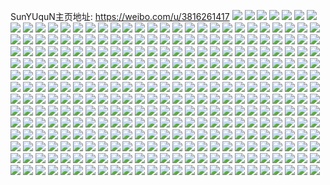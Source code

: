 SunYUquN主页地址: https://weibo.com/u/3816261417 
![](https://wx4.sinaimg.cn/mw2000/e3778729ly1h9gc3z337bj216o1kwk8b.jpg) 
![](https://wx4.sinaimg.cn/mw2000/e3778729ly1h9gc3yr6pjj216o1kw7lr.jpg) 
![](https://wx4.sinaimg.cn/mw2000/e3778729ly1h9b78uhw1uj20zo2564gd.jpg) 
![](https://wx4.sinaimg.cn/mw2000/e3778729ly1h7ouozbl1qj22c0340u0x.jpg) 
![](https://wx4.sinaimg.cn/mw2000/e3778729ly1h7oup3futhj22c03401ky.jpg) 
![](https://wx4.sinaimg.cn/mw2000/e3778729ly1h7oup1th0xj20wi17cqjz.jpg) 
![](https://wx4.sinaimg.cn/mw2000/e3778729ly1h7oup4owy8j22c0340npd.jpg) 
![](https://wx4.sinaimg.cn/mw2000/e3778729ly1h7l3c3r0o1j22c0340npe.jpg) 
![](https://wx4.sinaimg.cn/mw2000/e3778729ly1h6xmiq4u70j23402c01kz.jpg) 
![](https://wx4.sinaimg.cn/mw2000/e3778729ly1h6xmiosuvwj22c03401kz.jpg) 
![](https://wx4.sinaimg.cn/mw2000/e3778729ly1h6xmird46sj22c03407wj.jpg) 
![](https://wx4.sinaimg.cn/mw2000/e3778729ly1h6xmiskzatj22c0340qv6.jpg) 
![](https://wx4.sinaimg.cn/mw2000/e3778729ly1h6xmiu25f6j22c0340qv7.jpg) 
![](https://wx4.sinaimg.cn/mw2000/e3778729ly1h6xmiupkdnj20k00zk43q.jpg) 
![](https://wx4.sinaimg.cn/mw2000/e3778729ly1h6xmix21oqj22802yo7id.jpg) 
![](https://wx4.sinaimg.cn/mw2000/e3778729ly1h6xmiy75dbj23402c04qr.jpg) 
![](https://wx4.sinaimg.cn/mw2000/e3778729ly1h6xmizv7mej22c0340e84.jpg) 
![](https://wx4.sinaimg.cn/mw2000/e3778729ly1h6xmj2p7bbj22802yox6r.jpg) 
![](https://wx4.sinaimg.cn/mw2000/e3778729ly1h6xmj47iq1j22c0340e83.jpg) 
![](https://wx4.sinaimg.cn/mw2000/e3778729ly1h6xmj6p3orj22c03401kz.jpg) 
![](https://wx4.sinaimg.cn/mw2000/e3778729ly1h6xmj810c6j22c0340u0y.jpg) 
![](https://wx4.sinaimg.cn/mw2000/e3778729ly1h6th92g7nxj22c0340qv7.jpg) 
![](https://wx4.sinaimg.cn/mw2000/e3778729ly1h6th951qpbj22802yo46h.jpg) 
![](https://wx4.sinaimg.cn/mw2000/e3778729ly1h6th90ugcjj22802yox6r.jpg) 
![](https://wx4.sinaimg.cn/mw2000/e3778729ly1h6th96mffdj22c0340e83.jpg) 
![](https://wx4.sinaimg.cn/mw2000/e3778729ly1h6th986z8cj23402c01kz.jpg) 
![](https://wx4.sinaimg.cn/mw2000/e3778729ly1h6th9a708nj22c0340qv6.jpg) 
![](https://wx4.sinaimg.cn/mw2000/e3778729ly1h6th9c0r7mj22c03401l0.jpg) 
![](https://wx4.sinaimg.cn/mw2000/e3778729ly1h6th9e32wuj22c0340npf.jpg) 
![](https://wx4.sinaimg.cn/mw2000/e3778729ly1h6lf6xfx6tj20zo256q9t.jpg) 
![](https://wx4.sinaimg.cn/mw2000/e3778729ly1h67198slnij22c0340hdu.jpg) 
![](https://wx4.sinaimg.cn/mw2000/e3778729ly1h67197a62dj22c0340x6q.jpg) 
![](https://wx4.sinaimg.cn/mw2000/e3778729ly1h6719a52v0j22c0340npe.jpg) 
![](https://wx4.sinaimg.cn/mw2000/e3778729ly1h6719d061yj22c03401kz.jpg) 
![](https://wx4.sinaimg.cn/mw2000/e3778729ly1h6719bopjij22c03401kz.jpg) 
![](https://wx4.sinaimg.cn/mw2000/e3778729ly1h6719dzgxcj23402c0hdt.jpg) 
![](https://wx4.sinaimg.cn/mw2000/e3778729ly1h5tskz5itzj22c03401ky.jpg) 
![](https://wx4.sinaimg.cn/mw2000/e3778729ly1h5tsl3o1h8j22802yo7wi.jpg) 
![](https://wx4.sinaimg.cn/mw2000/e3778729ly1h5tslfch21j22c0340x6p.jpg) 
![](https://wx4.sinaimg.cn/mw2000/e3778729ly1h5tslapifgj22c0340hdt.jpg) 
![](https://wx4.sinaimg.cn/mw2000/e3778729ly1h5oiyyzvyoj216o1kwnlv.jpg) 
![](https://wx4.sinaimg.cn/mw2000/e3778729ly1h5oiyyjp3wj216o1kwdx2.jpg) 
![](https://wx4.sinaimg.cn/mw2000/e3778729ly1h58fhy542ej22802yo7wj.jpg) 
![](https://wx4.sinaimg.cn/mw2000/e3778729ly1h58fi0gcqij22802yo1kz.jpg) 
![](https://wx4.sinaimg.cn/mw2000/e3778729ly1h54spzwhlrj20zo256as3.jpg) 
![](https://wx4.sinaimg.cn/mw2000/e3778729ly1h4vmqfocfxj222w2sie82.jpg) 
![](https://wx4.sinaimg.cn/mw2000/e3778729ly1h4vmqi6fuyj22802you0y.jpg) 
![](https://wx4.sinaimg.cn/mw2000/e3778729ly1h4vmqk3q7cj21xa2eh1ky.jpg) 
![](https://wx4.sinaimg.cn/mw2000/e3778729ly1h4vmqkx40jj22c0340u0x.jpg) 
![](https://wx4.sinaimg.cn/mw2000/e3778729ly1h4s578my60j22c0340npe.jpg) 
![](https://wx4.sinaimg.cn/mw2000/e3778729ly1h4j0bk9d7ij22802yohdv.jpg) 
![](https://wx4.sinaimg.cn/mw2000/e3778729ly1h3wxt8a0kcj23402c0kjm.jpg) 
![](https://wx4.sinaimg.cn/mw2000/e3778729ly1h3wxt8xgu2j20hk0jl0ux.jpg) 
![](https://wx4.sinaimg.cn/mw2000/e3778729ly1h3wxt74m3dj22c0340e82.jpg) 
![](https://wx4.sinaimg.cn/mw2000/e3778729ly1h3wxt9gz0bj22c0340hdt.jpg) 
![](https://wx4.sinaimg.cn/mw2000/e3778729ly1h3tswlqm7ij22802yob2b.jpg) 
![](https://wx4.sinaimg.cn/mw2000/e3778729ly1h3saab502fj20zo256qkz.jpg) 
![](https://wx4.sinaimg.cn/mw2000/e3778729ly1h3f5g931ygj21sc2dsqv5.jpg) 
![](https://wx4.sinaimg.cn/mw2000/e3778729ly1h32zukxl9xj20mi0u0gyi.jpg) 
![](https://wx4.sinaimg.cn/mw2000/e3778729ly1h32zth0whqj21be0zkdrn.jpg) 
![](https://wx4.sinaimg.cn/mw2000/e3778729ly1h2obryfsnoj22802yonpf.jpg) 
![](https://wx4.sinaimg.cn/mw2000/e3778729ly1h2iiuzkp8hj22aj35snpd.jpg) 
![](https://wx4.sinaimg.cn/mw2000/e3778729ly1h2iiuri1z7j22c03407wk.jpg) 
![](https://wx4.sinaimg.cn/mw2000/e3778729ly1h2iiuwiq4yj22c033y7wi.jpg) 
![](https://wx4.sinaimg.cn/mw2000/e3778729ly1h2iiuu7gbxj22c0340b2a.jpg) 
![](https://wx4.sinaimg.cn/mw2000/e3778729ly1h2iiuvizqsj22c0340npe.jpg) 
![](https://wx4.sinaimg.cn/mw2000/e3778729ly1h2iiuxax21j22c033yhdu.jpg) 
![](https://wx4.sinaimg.cn/mw2000/e3778729ly1h2iiuy3d7mj227p3111ky.jpg) 
![](https://wx4.sinaimg.cn/mw2000/e3778729ly1h2iiut458jj22c03404qr.jpg) 
![](https://wx4.sinaimg.cn/mw2000/e3778729ly1h2iiupxvsnj22bx35sb2a.jpg) 
![](https://wx4.sinaimg.cn/mw2000/e3778729ly1h2iiv07nlqj22b035ru0x.jpg) 
![](https://wx4.sinaimg.cn/mw2000/e3778729ly1h2iiv0rm76j22bx35se81.jpg) 
![](https://wx4.sinaimg.cn/mw2000/e3778729ly1h1xakcrfi1j22c0340kjm.jpg) 
![](https://wx4.sinaimg.cn/mw2000/e3778729ly1h1xakbntewj21sc2dsnpd.jpg) 
![](https://wx4.sinaimg.cn/mw2000/e3778729ly1h1xakdlt32j21sc2dsqv5.jpg) 
![](https://wx4.sinaimg.cn/mw2000/e3778729ly1h1xakeh6vfj22c0340x6p.jpg) 
![](https://wx4.sinaimg.cn/mw2000/e3778729ly1h1oagl8niej22c0340e82.jpg) 
![](https://wx4.sinaimg.cn/mw2000/e3778729ly1h0qqhnoftkj21sc2dsx6p.jpg) 
![](https://wx4.sinaimg.cn/mw2000/e3778729ly1gzu5m1ji1zj23402c04qr.jpg) 
![](https://wx4.sinaimg.cn/mw2000/e3778729ly1gzu5m2xh4ij22c033zhdu.jpg) 
![](https://wx4.sinaimg.cn/mw2000/e3778729ly1gzu5m3wkfmj21sc2ds4qq.jpg) 
![](https://wx4.sinaimg.cn/mw2000/e3778729ly1gzu5m4uw31j22c0340kjl.jpg) 
![](https://wx4.sinaimg.cn/mw2000/e3778729ly1gzu5lzy7klj22ay35sb2a.jpg) 
![](https://wx4.sinaimg.cn/mw2000/e3778729ly1gzu5m79zgyj22c0340u0y.jpg) 
![](https://wx4.sinaimg.cn/mw2000/e3778729ly1gzu5m93diyj22bt2upe82.jpg) 
![](https://wx4.sinaimg.cn/mw2000/e3778729ly1gzu5ndv6sij22c0340qv6.jpg) 
![](https://wx4.sinaimg.cn/mw2000/e3778729ly1gzu5ngyk10j21sc2dskjm.jpg) 
![](https://wx4.sinaimg.cn/mw2000/e3778729ly1gyw4c4xtd2j22c03401kx.jpg) 
![](https://wx4.sinaimg.cn/mw2000/e3778729ly1gyw4c98my7j23402c07wj.jpg) 
![](https://wx4.sinaimg.cn/mw2000/e3778729ly1gyw4cca3z6j22c0340npd.jpg) 
![](https://wx4.sinaimg.cn/mw2000/e3778729ly1gyw4c1tne0j22802yo1ky.jpg) 
![](https://wx4.sinaimg.cn/mw2000/e3778729ly1gyw4cssbbhj22802yonpf.jpg) 
![](https://wx4.sinaimg.cn/mw2000/e3778729ly1gyw4cuswmzj22c0340qpi.jpg) 
![](https://wx4.sinaimg.cn/mw2000/e3778729ly1gyoqykfi99j22802yokjm.jpg) 
![](https://wx4.sinaimg.cn/mw2000/e3778729ly1gyoqyl7v8mj22c03401kx.jpg) 
![](https://wx4.sinaimg.cn/mw2000/e3778729ly1gwi68s1ohrj22c0340qv5.jpg) 
![](https://wx4.sinaimg.cn/mw2000/e3778729ly1gwi68tzbboj23402c0qv6.jpg) 
![](https://wx4.sinaimg.cn/mw2000/e3778729ly1gwi691vmezj22802yoqv7.jpg) 
![](https://wx4.sinaimg.cn/mw2000/e3778729ly1gwi68pegy5j21sg2dsb2a.jpg) 
![](https://wx4.sinaimg.cn/mw2000/004agDVvly1gv4e1m7rsej628032bx6s02.jpg) 
![](https://wx4.sinaimg.cn/mw2000/004agDVvly1gv4e1oz1iqj62c03401ky02.jpg) 
![](https://wx4.sinaimg.cn/mw2000/004agDVvly1gv4e1spqx6j628g2zaqv502.jpg) 
![](https://wx4.sinaimg.cn/mw2000/004agDVvly1gv4e1vnfmjj62ds1scx6p02.jpg) 
![](https://wx4.sinaimg.cn/mw2000/004agDVvly1gv4e1xixfzj62c03401ky02.jpg) 
![](https://wx4.sinaimg.cn/mw2000/004agDVvly1gv4e220aw0j62802zzkjn02.jpg) 
![](https://wx4.sinaimg.cn/mw2000/e3778729ly1guuajf13ajj22802you0y.jpg) 
![](https://wx4.sinaimg.cn/mw2000/004agDVvly1guoj2fceq9j61sc2dsu0x02.jpg) 
![](https://wx4.sinaimg.cn/mw2000/004agDVvly1gtgey00w92j60u0140n4v02.jpg) 
![](https://wx4.sinaimg.cn/mw2000/e3778729ly1gse8uwumshj22802yo4qs.jpg) 
![](https://wx4.sinaimg.cn/mw2000/e3778729ly1gri5r3ld9mj22802yo4qx.jpg) 
![](https://wx4.sinaimg.cn/mw2000/e3778729ly1gri5rvanb2j22802yonpj.jpg) 
![](https://wx4.sinaimg.cn/mw2000/e3778729ly1gri5qzbobmj22ig2807wj.jpg) 
![](https://wx4.sinaimg.cn/mw2000/e3778729ly1gri5s5gt5dj22802yoe87.jpg) 
![](https://wx4.sinaimg.cn/mw2000/e3778729ly1gqj763ff8bj21sc2dsb29.jpg) 
![](https://wx4.sinaimg.cn/mw2000/e3778729ly1gqj767plh3j22c0340u0x.jpg) 
![](https://wx4.sinaimg.cn/mw2000/e3778729ly1gqj769rx6tj22c02c04qp.jpg) 
![](https://wx4.sinaimg.cn/mw2000/e3778729ly1gqj76cieoej23402c0e83.jpg) 
![](https://wx4.sinaimg.cn/mw2000/e3778729ly1gqj765ssulj22802yob2b.jpg) 
![](https://wx4.sinaimg.cn/mw2000/e3778729ly1gqj76fy81kj23402c0npd.jpg) 
![](https://wx4.sinaimg.cn/mw2000/e3778729ly1gqhxjz5h0nj22c0340kjl.jpg) 
![](https://wx4.sinaimg.cn/mw2000/e3778729ly1gqhxju7y2gj22c0340u0x.jpg) 
![](https://wx4.sinaimg.cn/mw2000/e3778729ly1gq7ji8c21aj20v91voe81.jpg) 
![](https://wx4.sinaimg.cn/mw2000/e3778729ly1gq5j6jwv3zj22802yohdv.jpg) 
![](https://wx4.sinaimg.cn/mw2000/e3778729ly1gow5oyvucej21sc2ds1l3.jpg) 
![](https://wx4.sinaimg.cn/mw2000/e3778729ly1gow5p2s6vkj22802you18.jpg) 
![](https://wx4.sinaimg.cn/mw2000/e3778729ly1gow5owcf3gj22c0340e81.jpg) 
![](https://wx4.sinaimg.cn/mw2000/e3778729ly1gow5p4u0tdj22c0340npe.jpg) 
![](https://wx4.sinaimg.cn/mw2000/e3778729ly1gow5p67moaj22c0340hdu.jpg) 
![](https://wx4.sinaimg.cn/mw2000/e3778729ly1gow5p8vl4cj21sc2dsqvb.jpg) 
![](https://wx4.sinaimg.cn/mw2000/e3778729ly1gojqhy8z5nj21sc2ds1l2.jpg) 
![](https://wx4.sinaimg.cn/mw2000/e3778729ly1gojqhznsydj21sc2ds4qq.jpg) 
![](https://wx4.sinaimg.cn/mw2000/e3778729ly1gocwk7z1hdj22c0340b29.jpg) 
![](https://wx4.sinaimg.cn/mw2000/e3778729ly1gngala4j3tj21sc2dsu12.jpg) 
![](https://wx4.sinaimg.cn/mw2000/e3778729ly1gngakvja43j21sc2dsnpi.jpg) 
![](https://wx4.sinaimg.cn/mw2000/e3778729ly1gngall864tj21sc2ds4qu.jpg) 
![](https://wx4.sinaimg.cn/mw2000/e3778729ly1gmvnjrlp4wj22802yokjm.jpg) 
![](https://wx4.sinaimg.cn/mw2000/e3778729ly1gmvnjvcq88j22802yob2a.jpg) 
![](https://wx4.sinaimg.cn/mw2000/e3778729ly1gmvnjn3s07j22yo2807wj.jpg) 
![](https://wx4.sinaimg.cn/mw2000/e3778729ly1gmk6wd3hbgj21sc1xnayq.jpg) 
![](https://wx4.sinaimg.cn/mw2000/e3778729ly1gmk6we6dboj21sc2dsnpd.jpg) 
![](https://wx4.sinaimg.cn/mw2000/e3778729ly1gm0j9c91sgj22c02c07wh.jpg) 
![](https://wx4.sinaimg.cn/mw2000/e3778729ly1gm0j9hmb63j22802yo1l0.jpg) 
![](https://wx4.sinaimg.cn/mw2000/e3778729ly1gm0j9m8lkhj22802you0y.jpg) 
![](https://wx4.sinaimg.cn/mw2000/e3778729ly1gm0j9ozt5aj22c03404qp.jpg) 
![](https://wx4.sinaimg.cn/mw2000/e3778729ly1gm0j98nk1ij22c0340tz5.jpg) 
![](https://wx4.sinaimg.cn/mw2000/e3778729ly1gm0j9s9jjgj22802yohdu.jpg) 
![](https://wx4.sinaimg.cn/mw2000/e3778729ly1gl9km4aud7j20rs1xk1g6.jpg) 
![](https://wx4.sinaimg.cn/mw2000/e3778729ly1gl9km7aemyj22c0340x6u.jpg) 
![](https://wx4.sinaimg.cn/mw2000/e3778729ly1gl9km3pi83j21sc2dshdt.jpg) 
![](https://wx4.sinaimg.cn/mw2000/e3778729ly1gl9km8y0dsj22c02c0b29.jpg) 
![](https://wx4.sinaimg.cn/mw2000/e3778729ly1gkr5jqb0spj20u00v2188.jpg) 
![](https://wx4.sinaimg.cn/mw2000/e3778729ly1gkr5jpm6yjj21o01o0npf.jpg) 
![](https://wx4.sinaimg.cn/mw2000/e3778729ly1gkr5jr8mf0j22802yo7wo.jpg) 
![](https://wx4.sinaimg.cn/mw2000/e3778729ly1gkr5js1ujfj21o01o0npe.jpg) 
![](https://wx4.sinaimg.cn/mw2000/e3778729ly1gkholghc6nj20u0140wh8.jpg) 
![](https://wx4.sinaimg.cn/mw2000/e3778729ly1gjs55g1nf4j21sc2dsu11.jpg) 
![](https://wx4.sinaimg.cn/mw2000/e3778729ly1gjfsxrln54j22802yohe4.jpg) 
![](https://wx4.sinaimg.cn/mw2000/e3778729ly1gjfsxulcl3j22c0340qv6.jpg) 
![](https://wx4.sinaimg.cn/mw2000/e3778729ly1gjfsxwgyboj22c02c04j6.jpg) 
![](https://wx4.sinaimg.cn/mw2000/e3778729ly1gjfsy38mk8j22802yo4r1.jpg) 
![](https://wx4.sinaimg.cn/mw2000/e3778729ly1gjfsy5hq0sj23402c07wh.jpg) 
![](https://wx4.sinaimg.cn/mw2000/e3778729ly1gjfsxn1drnj22802yob2k.jpg) 
![](https://wx4.sinaimg.cn/mw2000/e3778729ly1gjfsy806lhj22c0340hdt.jpg) 
![](https://wx4.sinaimg.cn/mw2000/e3778729ly1gjfsya39w5j22c02c01kx.jpg) 
![](https://wx4.sinaimg.cn/mw2000/e3778729ly1gjfsycbzlvj22c02c0qv5.jpg) 
![](https://wx4.sinaimg.cn/mw2000/e3778729ly1ghsqey5wusj20v7116dxe.jpg) 
![](https://wx4.sinaimg.cn/mw2000/e3778729ly1ghsqeyjaakj21o01o0x6p.jpg) 
![](https://wx4.sinaimg.cn/mw2000/e3778729ly1ghsqexn7noj21o01o0e81.jpg) 
![](https://wx4.sinaimg.cn/mw2000/e3778729ly1ghsqezfcrej21o01o04qq.jpg) 
![](https://wx4.sinaimg.cn/mw2000/e3778729ly1ghcrg7nt1cj22c0340npg.jpg) 
![](https://wx4.sinaimg.cn/mw2000/e3778729ly1ghcrg5x2o6j21o01o0x6p.jpg) 
![](https://wx4.sinaimg.cn/mw2000/e3778729ly1ghcrg99xb5j22c02c01l0.jpg) 
![](https://wx4.sinaimg.cn/mw2000/e3778729ly1ghcrgb3vgcj22c02c0hdv.jpg) 
![](https://wx4.sinaimg.cn/mw2000/e3778729ly1ggywuev3xpj22801o07wi.jpg) 
![](https://wx4.sinaimg.cn/mw2000/e3778729ly1ggywugg50gj22c02c0e82.jpg) 
![](https://wx4.sinaimg.cn/mw2000/e3778729ly1ggywudejmsj22c02c0x6p.jpg) 
![](https://wx4.sinaimg.cn/mw2000/e3778729ly1ggywuj6h6lj21tz2h04qr.jpg) 
![](https://wx4.sinaimg.cn/mw2000/e3778729ly1ggbo5cz6ndj21ho1zku11.jpg) 
![](https://wx4.sinaimg.cn/mw2000/e3778729ly1ggbo5e93lwj21w61zknpe.jpg) 
![](https://wx4.sinaimg.cn/mw2000/e3778729ly1ggbo5fjs5pj20yn0t9e81.jpg) 
![](https://wx4.sinaimg.cn/mw2000/e3778729ly1ggbo5g9u7zj22c02c0x6p.jpg) 
![](https://wx4.sinaimg.cn/mw2000/e3778729ly1ggbo5i6xuqj21zk1zkqva.jpg) 
![](https://wx4.sinaimg.cn/mw2000/e3778729ly1ggbo5jwi1aj21zk1zkqva.jpg) 
![](https://wx4.sinaimg.cn/mw2000/e3778729ly1ggbo5b1yiaj22c02c0kjl.jpg) 
![](https://wx4.sinaimg.cn/mw2000/e3778729ly1ggbo5l45ogj22c02c07n6.jpg) 
![](https://wx4.sinaimg.cn/mw2000/e3778729ly1ggbo5mtt5wj22c02c0kjl.jpg) 
![](https://wx4.sinaimg.cn/mw2000/e3778729ly1ggbo5ojkrbj22c02c0x27.jpg) 
![](https://wx4.sinaimg.cn/mw2000/e3778729ly1ggbo5vl508j22c02c07nj.jpg) 
![](https://wx4.sinaimg.cn/mw2000/e3778729ly1gfz5tbleg4j20rs0vuwr4.jpg) 
![](https://wx4.sinaimg.cn/mw2000/e3778729ly1gfz5tefkb6j22c02c0npd.jpg) 
![](https://wx4.sinaimg.cn/mw2000/e3778729ly1gfqt9ptokdj22801o0kjl.jpg) 
![](https://wx4.sinaimg.cn/mw2000/e3778729ly1gfqt9rqtl1j22801o0npf.jpg) 
![](https://wx4.sinaimg.cn/mw2000/e3778729ly1gfqt9sqaxhj22802yoqv5.jpg) 
![](https://wx4.sinaimg.cn/mw2000/e3778729ly1gfqt9t7vkhj20sj0tz4jh.jpg) 
![](https://wx4.sinaimg.cn/mw2000/e3778729ly1gf0cbyhek8j22c03404qr.jpg) 
![](https://wx4.sinaimg.cn/mw2000/e3778729ly1gf0cc2lwsnj22c02c0x6q.jpg) 
![](https://wx4.sinaimg.cn/mw2000/e3778729ly1gf0cc3tm95j22c02c0qv5.jpg) 
![](https://wx4.sinaimg.cn/mw2000/e3778729ly1gf0cc51dqwj22c02c0kjl.jpg) 
![](https://wx4.sinaimg.cn/mw2000/e3778729ly1gf0cc69ivgj23402c0npd.jpg) 
![](https://wx4.sinaimg.cn/mw2000/e3778729ly1gf0cc7ooebj22c02c0b29.jpg) 
![](https://wx4.sinaimg.cn/mw2000/e3778729ly1ges9qf3cyoj20u00u017r.jpg) 
![](https://wx4.sinaimg.cn/mw2000/e3778729ly1ges9qgwl57j21w02ioe83.jpg) 
![](https://wx4.sinaimg.cn/mw2000/e3778729ly1ges9qjzjkbj22c02c0qv8.jpg) 
![](https://wx4.sinaimg.cn/mw2000/e3778729ly1ges9qme28lj22802yox6s.jpg) 
![](https://wx4.sinaimg.cn/mw2000/e3778729ly1ges9qecwmtj22c0340x6p.jpg) 
![](https://wx4.sinaimg.cn/mw2000/e3778729ly1ges9qo62lkj20v014b4qp.jpg) 
![](https://wx4.sinaimg.cn/mw2000/e3778729ly1gefo5xpyukj23402c0kjl.jpg) 
![](https://wx4.sinaimg.cn/mw2000/e3778729ly1gefo5zwk3yj21o0230hdt.jpg) 
![](https://wx4.sinaimg.cn/mw2000/e3778729ly1gefo60robrj21w02ioqv5.jpg) 
![](https://wx4.sinaimg.cn/mw2000/e3778729ly1gdxt5i2s2ej20v91voh8a.jpg) 
![](https://wx4.sinaimg.cn/mw2000/e3778729ly1gdxt5hpzmej20v91voe81.jpg) 
![](https://wx4.sinaimg.cn/mw2000/e3778729ly1gbpe8hl1nfj20u0190dvu.jpg) 
![](https://wx4.sinaimg.cn/mw2000/e3778729ly1gbpe8grxf2j20u0190k3s.jpg) 
![](https://wx4.sinaimg.cn/mw2000/e3778729ly1ga374jgs5qj20rs15p4fl.jpg) 
![](https://wx4.sinaimg.cn/mw2000/e3778729ly1ga374ir0xqj20rs2231gc.jpg) 
![](https://wx4.sinaimg.cn/mw2000/e3778729ly1g9klqdf7nej23402c0npd.jpg) 
![](https://wx4.sinaimg.cn/mw2000/e3778729ly1g9klqbpyuoj22c02c01kx.jpg) 
![](https://wx4.sinaimg.cn/mw2000/e3778729ly1g9klq9a5tdj22c02c0qv2.jpg) 
![](https://wx4.sinaimg.cn/mw2000/e3778729gy1g95yy8qm2ej20rs15p1kx.jpg) 
![](https://wx4.sinaimg.cn/mw2000/e3778729gy1g95yyjloclj20rs48r1ky.jpg) 
![](https://wx4.sinaimg.cn/mw2000/e3778729gy1g95yy2zeyej20rs2mzkjl.jpg) 
![](https://wx4.sinaimg.cn/mw2000/e3778729gy1g95yzaftfej20rs26q1kx.jpg) 
![](https://wx4.sinaimg.cn/mw2000/e3778729gy1g94t1u17tyj20rs1iunkc.jpg) 
![](https://wx4.sinaimg.cn/mw2000/e3778729gy1g94t1ufwzwj20rs1lwwy9.jpg) 
![](https://wx4.sinaimg.cn/mw2000/e3778729gy1g94t1vu8gbj20rs5qkhdv.jpg) 
![](https://wx4.sinaimg.cn/mw2000/e3778729gy1g94t1wu818j20p05ufqv5.jpg) 
![](https://wx4.sinaimg.cn/mw2000/e3778729gy1g94t1xq2c4j20p04tgnpd.jpg) 
![](https://wx4.sinaimg.cn/mw2000/e3778729gy1g94t1sjvu0j22c02c0u0y.jpg) 
![](https://wx4.sinaimg.cn/mw2000/e3778729ly1g92ly5g89gj20rs1iadur.jpg) 
![](https://wx4.sinaimg.cn/mw2000/e3778729ly1g92ly542qaj20rs1664bf.jpg) 
![](https://wx4.sinaimg.cn/mw2000/e3778729ly1g8irzu6kwzj20rs1ufb29.jpg) 
![](https://wx4.sinaimg.cn/mw2000/e3778729ly1g8irzvrfzij22io1w0b2b.jpg) 
![](https://wx4.sinaimg.cn/mw2000/e3778729ly1g8087dljz7j21o027uqv5.jpg) 
![](https://wx4.sinaimg.cn/mw2000/e3778729ly1g8087cwjeoj21ny1r34qq.jpg) 
![](https://wx4.sinaimg.cn/mw2000/e3778729ly1g751o3sqs1j21he1ninlr.jpg) 
![](https://wx4.sinaimg.cn/mw2000/e3778729ly1g751o4i9m0j21dn1kdu0x.jpg) 
![](https://wx4.sinaimg.cn/mw2000/e3778729ly1g751o50dz6j21aq1fo4qp.jpg) 
![](https://wx4.sinaimg.cn/mw2000/e3778729ly1g751o5lutvj21gr1rb7wh.jpg) 
![](https://wx4.sinaimg.cn/mw2000/e3778729ly1g751o2mwg0j22c02c04qp.jpg) 
![](https://wx4.sinaimg.cn/mw2000/e3778729ly1g751o71j2vj22c02c0e81.jpg) 
![](https://wx4.sinaimg.cn/mw2000/e3778729ly1g6xq3rd3csj20ku06cgml.jpg) 
![](https://wx4.sinaimg.cn/mw2000/e3778729ly1g6daq02mgyj21o0280qv5.jpg) 
![](https://wx4.sinaimg.cn/mw2000/e3778729ly1g6daq0oicdj21o0280npd.jpg) 
![](https://wx4.sinaimg.cn/mw2000/e3778729ly1g5ttntjs5kj21o0280u0x.jpg) 
![](https://wx4.sinaimg.cn/mw2000/e3778729ly1g5ttnue88qj20ku1564qp.jpg) 
![](https://wx4.sinaimg.cn/mw2000/e3778729ly1g5ttns7bynj22c02c04qp.jpg) 
![](https://wx4.sinaimg.cn/mw2000/e3778729ly1g5ttnv4guej22801o0npd.jpg) 
![](https://wx4.sinaimg.cn/mw2000/e3778729ly1g4r3faqwe7j20u0140qi3.jpg) 
![](https://wx4.sinaimg.cn/mw2000/e3778729ly1g4r3fabfu1j20u01407k5.jpg) 
![](https://wx4.sinaimg.cn/mw2000/e3778729ly1g4r3fe2saaj20u0140qgk.jpg) 
![](https://wx4.sinaimg.cn/mw2000/e3778729ly1g4r3fegd4gj20u0140aos.jpg) 
![](https://wx4.sinaimg.cn/mw2000/e3778729ly1g4h94dnsrtj20u00tx7wh.jpg) 
![](https://wx4.sinaimg.cn/mw2000/e3778729ly1g47yhveyjxj20u00u0dmy.jpg) 
![](https://wx4.sinaimg.cn/mw2000/e3778729ly1g47yi3m58oj20u0140k3q.jpg) 
![](https://wx4.sinaimg.cn/mw2000/e3778729ly1g47yidpy22j20u01407gm.jpg) 
![](https://wx4.sinaimg.cn/mw2000/e3778729gy1g3thg4bptzj20u00u0why.jpg) 
![](https://wx4.sinaimg.cn/mw2000/e3778729gy1g3thg4ojygj20u01407fg.jpg) 
![](https://wx4.sinaimg.cn/mw2000/e3778729gy1g3thg58p3pj20u0140dv9.jpg) 
![](https://wx4.sinaimg.cn/mw2000/e3778729gy1g3thg5l1ebj20u014045b.jpg) 
![](https://wx4.sinaimg.cn/mw2000/e3778729gy1g3thg5ut5fj20u00u0tdw.jpg) 
![](https://wx4.sinaimg.cn/mw2000/e3778729gy1g3thg6czq2j20u0140nf3.jpg) 
![](https://wx4.sinaimg.cn/mw2000/e3778729gy1g3thg438xrj20u00u0n60.jpg) 
![](https://wx4.sinaimg.cn/mw2000/e3778729gy1g3thg6qrv3j20u00u0k08.jpg) 
![](https://wx4.sinaimg.cn/mw2000/e3778729gy1g3thg6zh2uj20u00u0afp.jpg) 
![](https://wx4.sinaimg.cn/mw2000/e3778729ly1g3rt18zfulj20u00u0jyj.jpg) 
![](https://wx4.sinaimg.cn/mw2000/e3778729ly1g3my75lh4rj20qo0x31kx.jpg) 
![](https://wx4.sinaimg.cn/mw2000/e3778729ly1g2e0xn4fbpj21hc1hce81.jpg) 
![](https://wx4.sinaimg.cn/mw2000/e3778729ly1g2e0xnpb6dj21o0280b29.jpg) 
![](https://wx4.sinaimg.cn/mw2000/e3778729ly1g22jt4qhisj20u00u0n1o.jpg) 
![](https://wx4.sinaimg.cn/mw2000/e3778729ly1g0crqtwp8qj20u01hbq74.jpg) 
![](https://wx4.sinaimg.cn/mw2000/e3778729ly1fzqsqvlai7j22c02c0e81.jpg) 
![](https://wx4.sinaimg.cn/mw2000/e3778729ly1fzqsqtwr89j22c02c04qp.jpg) 
![](https://wx4.sinaimg.cn/mw2000/e3778729ly1fyr0wb594vj20u013yqe9.jpg) 
![](https://wx4.sinaimg.cn/mw2000/e3778729ly1fxtvb9b1uej21hc1hchdt.jpg) 
![](https://wx4.sinaimg.cn/mw2000/e3778729ly1fx5nn29nv0j21hf1hfqse.jpg) 
![](https://wx4.sinaimg.cn/mw2000/e3778729ly1fvt323u8ubj20qo0qon2i.jpg) 
![](https://wx4.sinaimg.cn/mw2000/e3778729ly1fvt324m2fmj20qo0qoaij.jpg) 
![](https://wx4.sinaimg.cn/mw2000/e3778729ly1fvt3259zbjj20qo0qowjm.jpg) 
![](https://wx4.sinaimg.cn/mw2000/e3778729ly1fvt323i0j3j20qo0qotha.jpg) 
![](https://wx4.sinaimg.cn/mw2000/e3778729ly1fvrt4gxiydj20qo0qojxw.jpg) 
![](https://wx4.sinaimg.cn/mw2000/e3778729ly1fvrt4hmvjhj20qo0qo138.jpg) 
![](https://wx4.sinaimg.cn/mw2000/e3778729ly1fvrt4i6fg7j20qo0qo44q.jpg) 
![](https://wx4.sinaimg.cn/mw2000/e3778729ly1fvrt4jaqqaj20qo0qodpa.jpg) 
![](https://wx4.sinaimg.cn/mw2000/e3778729ly1fvrt4ju3o6j20qo0qo0x3.jpg) 
![](https://wx4.sinaimg.cn/mw2000/e3778729ly1fvrt4gdsp2j20qo0qo41c.jpg) 
![](https://wx4.sinaimg.cn/mw2000/e3778729ly1fvrt4kimn2j20qo0qojza.jpg) 
![](https://wx4.sinaimg.cn/mw2000/e3778729ly1fvrt4l29xwj20qo0qojz3.jpg) 
![](https://wx4.sinaimg.cn/mw2000/e3778729ly1fvrt4lo4kbj20qo0qo46q.jpg) 
![](https://wx4.sinaimg.cn/mw2000/e3778729ly1fvqrchl4drj20qo0qotfy.jpg) 
![](https://wx4.sinaimg.cn/mw2000/e3778729ly1fungin7aezj226i26i4qr.jpg) 
![](https://wx4.sinaimg.cn/mw2000/e3778729ly1fungiqi8hcj22c02c0b2b.jpg) 
![](https://wx4.sinaimg.cn/mw2000/e3778729ly1fungitovy0j226i26ihdu.jpg) 
![](https://wx4.sinaimg.cn/mw2000/e3778729ly1fungikrzw5j22c02c0e81.jpg) 
![](https://wx4.sinaimg.cn/mw2000/e3778729gy1fto7owti1nj22c02c0b2a.jpg) 
![](https://wx4.sinaimg.cn/mw2000/e3778729gy1fto7os82g4j226i26ikjo.jpg) 
![](https://wx4.sinaimg.cn/mw2000/e3778729ly1fsoyyc73qxj20u00u07r4.jpg) 
![](https://wx4.sinaimg.cn/mw2000/e3778729ly1fsih5ggu6dj21hf1z4b0d.jpg) 
![](https://wx4.sinaimg.cn/mw2000/e3778729ly1fsih5f31cij22442151ky.jpg) 
![](https://wx4.sinaimg.cn/mw2000/e3778729ly1fsih5ie943j22c02c0u0x.jpg) 
![](https://wx4.sinaimg.cn/mw2000/e3778729ly1fsih5kb06vj22c02c0qv5.jpg) 
![](https://wx4.sinaimg.cn/mw2000/e3778729gy1frtkygtovlj22c0340qv5.jpg) 
![](https://wx4.sinaimg.cn/mw2000/e3778729gy1frtkyt468gj23402c0e82.jpg) 
![](https://wx4.sinaimg.cn/mw2000/e3778729gy1frtkyy8qtoj22c02c0tv5.jpg) 
![](https://wx4.sinaimg.cn/mw2000/e3778729gy1frtkz59tklj21w02iokjl.jpg) 
![](https://wx4.sinaimg.cn/mw2000/e3778729gy1frtkzdmtv6j22c0340qv5.jpg) 
![](https://wx4.sinaimg.cn/mw2000/e3778729gy1frtky7fkhzj22c0340qv5.jpg) 
![](https://wx4.sinaimg.cn/mw2000/e3778729gy1frtkzxn38tj22c0340u10.jpg) 
![](https://wx4.sinaimg.cn/mw2000/e3778729gy1frtl04hzhpj22c02c04qp.jpg) 
![](https://wx4.sinaimg.cn/mw2000/e3778729gy1frtl0h932qj23402c0e82.jpg) 
![](https://wx4.sinaimg.cn/mw2000/e3778729gy1frs6fe2z88j20qo1bfgxu.jpg) 
![](https://wx4.sinaimg.cn/mw2000/e3778729gy1frs6fbv6o3j20qo0qo11x.jpg) 
![](https://wx4.sinaimg.cn/mw2000/e3778729gy1frs6ffhn5fj20qo0qoaf7.jpg) 
![](https://wx4.sinaimg.cn/mw2000/e3778729gy1frs6fircqwj20qo1bfdud.jpg) 
![](https://wx4.sinaimg.cn/mw2000/e3778729gy1frs6fkfexlj20qo0qon5c.jpg) 
![](https://wx4.sinaimg.cn/mw2000/e3778729gy1frs6fm7ybvj20qo1bfami.jpg) 
![](https://wx4.sinaimg.cn/mw2000/e3778729gy1frs6fo0c83j20qo1bf483.jpg) 
![](https://wx4.sinaimg.cn/mw2000/e3778729gy1frs6fp9zigj20qo0qo449.jpg) 
![](https://wx4.sinaimg.cn/mw2000/e3778729ly1frixhsmf2mj20qo0qo78b.jpg) 
![](https://wx4.sinaimg.cn/mw2000/e3778729ly1frixht6j5mj20qo0qotdu.jpg) 
![](https://wx4.sinaimg.cn/mw2000/e3778729ly1frceb3psm4j22c02c0qv5.jpg) 
![](https://wx4.sinaimg.cn/mw2000/e3778729ly1frceb551mbj22c02bwhdu.jpg) 
![](https://wx4.sinaimg.cn/mw2000/e3778729ly1frceb2ld0xj22c02c0qv5.jpg) 
![](https://wx4.sinaimg.cn/mw2000/e3778729ly1frceb6fj3xj22c02c0wvf.jpg) 
![](https://wx4.sinaimg.cn/mw2000/e3778729ly1fr1yphfvyvj21hc1hckjm.jpg) 
![](https://wx4.sinaimg.cn/mw2000/e3778729ly1fr1ype6pxwj21hg1hgkjm.jpg) 
![](https://wx4.sinaimg.cn/mw2000/e3778729ly1fqd79f3zcoj20kw1qok31.jpg) 
![](https://wx4.sinaimg.cn/mw2000/e3778729ly1fqd79g0fy5j20u00u0jvu.jpg) 
![](https://wx4.sinaimg.cn/mw2000/e3778729ly1fqd79gw0q5j20u00u0dlq.jpg) 
![](https://wx4.sinaimg.cn/mw2000/e3778729ly1fqd79hgocoj20u00u0771.jpg) 
![](https://wx4.sinaimg.cn/mw2000/e3778729ly1fqd79ii9k7j20u00u0n3h.jpg) 
![](https://wx4.sinaimg.cn/mw2000/e3778729ly1fqd79izjypj20lo0m8goz.jpg) 
![](https://wx4.sinaimg.cn/mw2000/e3778729ly1fpb8a1b4kej20ku0rstfa.jpg) 
